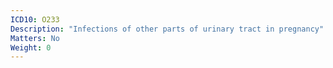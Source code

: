 ```yaml
---
ICD10: O233
Description: "Infections of other parts of urinary tract in pregnancy"
Matters: No
Weight: 0
---
```



